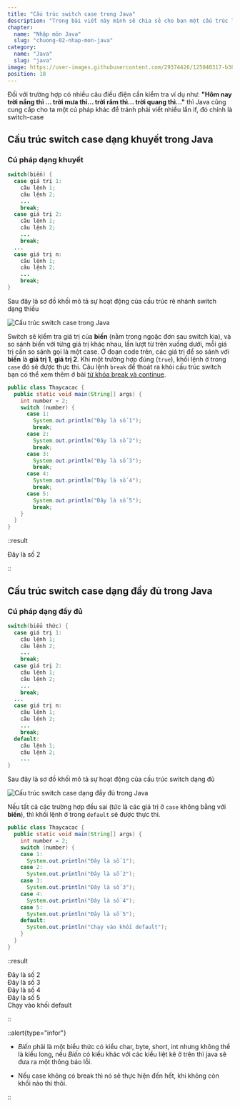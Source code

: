 ```yaml
---
title: "Cấu trúc switch case trong Java"
description: "Trong bài viết này mình sẽ chia sẻ cho bạn một cấu trúc lệnh rẽ nhánh cơ bản và hay sử dụng đó là cấu trúc switch case trong Java."
chapter:
  name: "Nhập môn Java"
  slug: "chuong-02-nhap-mon-java"
category:
  name: "Java"
  slug: "java"
image: https://user-images.githubusercontent.com/29374426/125040317-b383c780-e0c1-11eb-8dbc-98bfa0af2509.png
position: 18
---
```


Đối với trường hợp có nhiều câu điều điện cần kiểm tra ví dụ như: **"Hôm nay trời nắng thì ... trời mưa thì... trời râm thì... trời quang thì..."** thì Java cũng cung cấp cho ta một cú pháp khác để tránh phải viết nhiều lần if, đó chính là switch-case

## Cấu trúc switch case dạng khuyết trong Java

### Cú pháp dạng khuyết

```java
switch(biến) {
  case giá trị 1:
    câu lệnh 1;
    câu lệnh 2;
    ...
    break;
  case giá trị 2:
    câu lệnh 1;
    câu lệnh 2;
    ...
    break;
  ...
  case giá trị n:
    câu lệnh 1;
    câu lệnh 2;
    ...
    break;
}
```

Sau đây là sơ đồ khối mô tả sự hoạt động của cấu trúc rẽ nhánh switch dạng thiếu

![Cấu trúc switch case trong Java](https://user-images.githubusercontent.com/29374426/125040317-b383c780-e0c1-11eb-8dbc-98bfa0af2509.png)

Switch sẽ kiểm tra giá trị của **biến** (nằm trong ngoặc đơn sau switch kia), và so sánh biến với từng giá trị khác nhau, lần lượt từ trên xuống dưới, mỗi giá trị cần so sánh gọi là một case. Ở đoạn code trên, các giá trị để so sánh với **biến** là **giá trị 1**, **giá trị 2**. Khi một trường hợp đúng (`true`), khối lệnh ở trong `case` đó sẽ được thực thi. Câu lệnh `break` để thoát ra khỏi cấu trúc switch bạn có thể xem thêm ở bài [từ khóa break và continue](/bai-viet/java/tu-khoa-break-va-continue).

```java
public class Thaycacac {
  public static void main(String[] args) {
    int number = 2;
    switch (number) {
      case 1:
        System.out.println("Đây là số 1");
        break;
      case 2:
        System.out.println("Đây là số 2");
        break;
      case 3:
        System.out.println("Đây là số 3");
        break;
      case 4:
        System.out.println("Đây là số 4");
        break;
      case 5:
        System.out.println("Đây là số 5");
        break;
    }
  }
}
```

::result

Đây là số 2

::

## Cấu trúc switch case dạng đầy đủ trong Java

### Cú pháp dạng đầy đủ

```java
switch(biểu thức) {
  case giá trị 1:
    câu lệnh 1;
    câu lệnh 2;
    ...
    break;
  case giá trị 2:
    câu lệnh 1;
    câu lệnh 2;
    ...
    break;
  ...
  case giá trị n:
    câu lệnh 1;
    câu lệnh 2;
    ...
    break;
  default:
    câu lệnh 1;
    câu lệnh 2;
    ...
}
```

Sau đây là sơ đồ khối mô tả sự hoạt động của cấu trúc switch dạng đủ

![Cấu trúc switch case dạng đầy đủ trong Java](https://user-images.githubusercontent.com/29374426/125040355-bf6f8980-e0c1-11eb-9bfa-391815ff5c3c.png)

Nếu tất cả các trường hợp đều sai (tức là các giá trị ở `case` không bằng với **biến**), thì khối lệnh ở trong `default` sẽ được thực thi.

```java
public class Thaycacac {
  public static void main(String[] args) {
    int number = 2;
    switch (number) {
    case 1:
      System.out.println("Đây là số 1");
    case 2:
      System.out.println("Đây là số 2");
    case 3:
      System.out.println("Đây là số 3");
    case 4:
      System.out.println("Đây là số 4");
    case 5:
      System.out.println("Đây là số 5");
    default:
      System.out.println("Chạy vào khối default");
    }
  }
}
```

::result

Đây là số 2<br/>
Đây là số 3<br/>
Đây là số 4<br/>
Đây là số 5<br/>
Chạy vào khối default

::

::alert{type="infor"}

- _Biến_ phải là một biểu thức có kiểu char, byte, short, int nhưng không thể là kiểu long, nếu _Biến_ có kiểu khác với các kiểu liệt kê ở trên thì java sẽ đưa ra một thông báo lỗi.
- Nếu case không có break thì nó sẽ thực hiện đến hết, khi không còn khối nào thì thôi.

  </ul>::
